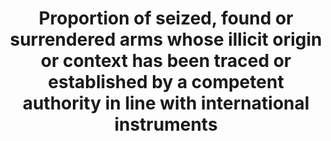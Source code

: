 ---
title: >-
  Proportion  of  seized,  found  or  surrendered  arms  whose  illicit  origin  or  context  has  been  traced  or  established  by  a  competent  authority  in  line  with  international  instruments
permalink: /16-4-2/
sdg_goal: 16
layout: indicator
indicator: 16.4.2
indicator_variable: null
graph: null
graph_type_description: null
graph_status_notes: unk
variable_description: null
variable_notes: null
un_designated_tier: '3'
un_custodial_agency: UNODC;  UNODA
target_id: '16.4'
has_metadata: false
goal_meta_link: 'http://unstats.un.org/sdgs/files/metadata-compilation/Metadata-Goal-16.pdf'
goal_meta_link_page: 20
indicator_name: >-
  Proportion  of  seized,  found  or  surrendered  arms  whose  illicit  origin  or  context  has  been  traced  or  established  by  a  competent  authority  in  line  with  international  instruments
target: >-
  By  2030,  significantly  reduce  illicit  financial  and  arms  flows,  strengthen  the  recovery  and  return  of  stolen  assets  and  combat  all  forms  of  organized  crime.
source_title: null
source_notes: null
published: true  

---